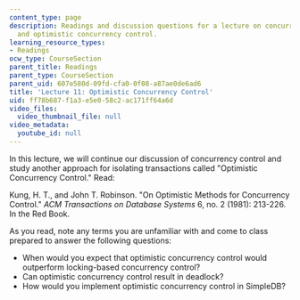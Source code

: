 ```yaml
---
content_type: page
description: Readings and discussion questions for a lecture on concurrency control
  and optimistic concurrency control.
learning_resource_types:
- Readings
ocw_type: CourseSection
parent_title: Readings
parent_type: CourseSection
parent_uid: 607e580d-09fd-cfa0-0f08-a87ae0de6ad6
title: 'Lecture 11: Optimistic Concurrency Control'
uid: ff78b687-f1a3-e5e0-58c2-ac171ff64a6d
video_files:
  video_thumbnail_file: null
video_metadata:
  youtube_id: null
---
```


In this lecture, we will continue our discussion of concurrency control and study another approach for isolating transactions called "Optimistic Concurrency Control." Read:

Kung, H. T., and John T. Robinson. "On Optimistic Methods for Concurrency Control." _ACM Transactions on Database Systems_ 6, no. 2 (1981): 213-226. In the Red Book.

As you read, note any terms you are unfamiliar with and come to class prepared to answer the following questions:

*   When would you expect that optimistic concurrency control would outperform locking-based concurrency control?
*   Can optimistic concurrency control result in deadlock?
*   How would you implement optimistic concurrency control in SimpleDB?